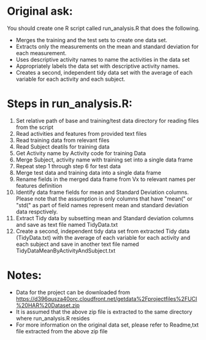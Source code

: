 # Original ask:
You should create one R script called run_analysis.R that does the following. 
* Merges the training and the test sets to create one data set.
* Extracts only the measurements on the mean and standard deviation for each measurement. 
* Uses descriptive activity names to name the activities in the data set
* Appropriately labels the data set with descriptive activity names. 
* Creates a second, independent tidy data set with the average of each variable for each activity and each subject. 

# Steps in run_analysis.R:
1. Set relative path of base and training/test data directory for reading files from the script
2. Read activities and features from provided text files
3. Read training data from relevant files
4. Read Subject deatils for training data
5. Get Activity name by Activity code for training Data
6. Merge Subject, activity name with training set into a single data frame
7. Repeat step 1 through step 6 for test data
8. Merge test data and training data into a single data frame
9. Rename  fields in the merged data frame from Vx to relevant names per features definition
10. Identify data frame fields for mean and Standard Deviation columns. Please note that the assumption is only columns that have "mean(" or "std(" as part of field names represent mean and standard deviation data respctively.
11. Extract Tidy data by subsetting mean and Standard deviation columns and save as text file named TidyData.txt
12. Create a second, independent tidy data set from extracted Tidy data (TidyData.txt) with the average of each variable for each activity and each subject and save in another text file named TidyDataMeanByActivityAndSubject.txt 


# Notes:
* Data for the project can be downloaded from https://d396qusza40orc.cloudfront.net/getdata%2Fprojectfiles%2FUCI%20HAR%20Dataset.zip
* It is assumed that the above zip file is extracted to the same directory where run_analysis.R resides
* For more information on the original data set, please refer to Readme,txt file extracted from the above zip file